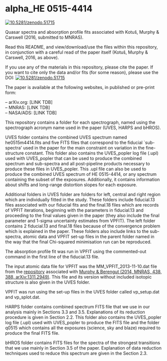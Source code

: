# alpha_HE 0515-4414
<a href="https://zenodo.org/badge/latestdoi/22161/kotushsrdjan/alpha_HE_0515-4414"><img src="https://zenodo.org/badge/22161/kotushsrdjan/alpha_HE_0515-4414.svg" alt="10.5281/zenodo.51715"></a>

Quasar spectra and absorption profile fits associated with Kotuš, Murphy &amp; Carswell (2016, submitted to MNRAS).

Read this README, and view/download/use the files within this repository, in conjunction with a careful read of the paper itself (Kotuš, Murphy &amp; Carswell, 2016, as above).

If you use any of the materials in this repository, please cite the paper. If you want to cite only the data and/or fits (for some reason), please use the DOI: <a href="https://zenodo.org/badge/latestdoi/22161/kotushsrdjan/alpha_HE_0515-4414"><img src="https://zenodo.org/badge/22161/kotushsrdjan/alpha_HE_0515-4414.svg" alt="10.5281/zenodo.51715"></a>

The paper is available at the following websites, in published or pre-print form:

&ndash; arXiv.org: [LINK TDB]<br>
&ndash; MNRAS: [LINK TDB]<br>
&ndash; NASA/ADS: [LINK TDB]<br>

This repository contains a folder for each spectrograph, named using the spectrograph acronym name used in the paper (UVES, HARPS and bHROS). 

UVES folder contains the combined UVES spectrum named he0515m4414.fits and five FITS files that correspond to the fiducial `sub-spectra' used in the paper for the main constraint on variation in the fine-structure constant. This folder also contains the UVES_popler log file (.upl) used with UVES_popler that can be used to produce the combined spectrum and sub-spectra and all post-pipeline products necessary to produce these files in UVES_popler. This .upl file can also be used to produce the combined UVES spectrum of HE 0515-4414, or any spectrum containing the subset of the exposures. Additionally, it contains information about shifts and long-range distortion slopes for each exposure.

Additional folders in UVES folder are folders for left, central and right region which are individually fitted in the study. These folders include fiducial.13 files associated with our fiducial fits and the final.18 files which are records of VPFIT iterations, beginning with the parameters in fiducial.13 and proceeding to the final values given in the paper (they also include the final parameter and 1-sigma uncertainty estimates from VPFIT). The left folder contains 2 fiducial.13 and final.18 files because of the convergence problem which is explained in the paper. These folders also include links to the sub-spectra, atomic data and VPFIT set-up files in the parent folder named in the way that the final Chi-squared minimisation run can be reproduced.  

The absorption profile fit was run in VPFIT using the commented-out command in the first line of the fiducial.13 file.

The input atomic data file for VPFIT was the MM_VPFIT_2013-11-10.dat file from the <a href="https://github.com/MTMurphy77/MMatomdat">repository</a> associated with <a href="http://adsabs.harvard.edu/abs/2014MNRAS.438..388M">Murphy & Berengut (2014, MNRAS, 438, 388, arXiv:1311.2949)</a>. This file and its version without included isotopic structure is also given in the UVES folder.

VPFIT was run using the set-up files in the UVES folder called vp_setup.dat and vp_splot.dat.

HARPS folder contains combined spectrum FITS file that we use in our analysis mainly in Sections 3.3 and 3.5. Explanations of its reduction procedure is given in Section 2.2. This folder also contains the UVES_popler log file (.upl) used with UVES_popler to produce the FITS file and the folder q0515 which contains all the exposures (science, sky and blaze) required to produce the final FITS file.

bHROS folder contains FITS files for the spectra of the strongest transitions that we use mainly in Section 3.5 of the paper. Explanation of data reduction techniques used to reduce this spectrum are given in the Section 2.3. 
